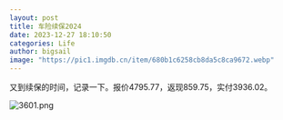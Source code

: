 ```yaml
---
layout: post
title: 车险续保2024
date: 2023-12-27 18:10:50
categories: Life
author: bigsail
image: "https://pic1.imgdb.cn/item/680b1c6258cb8da5c8ca9672.webp"
---
```

又到续保的时间，记录一下。报价4795.77，返现859.75，实付3936.02。

<!--![](https://ucarecdn.com/6abcff70-154f-4637-bdc4-8e5bd41b9baa/3601.png)-->
![3601.png](https://img.warn.im/v2/WOhBGu8.png)
